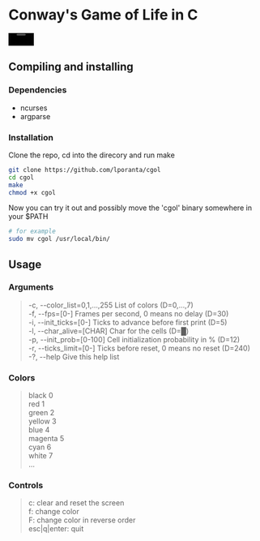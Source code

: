 # Conway's Game of Life in C

<video src="https://github.com/user-attachments/assets/9cbd9691-b241-43e6-8bd3-04a1ab837876" width=50/></video>

## Compiling and installing

### Dependencies

* ncurses
* argparse

### Installation

Clone the repo, cd into the direcory and run make

```bash
git clone https://github.com/lporanta/cgol
cd cgol
make
chmod +x cgol
```

Now you can try it out and possibly move the 'cgol' binary somewhere in your $PATH

```bash
# for example
sudo mv cgol /usr/local/bin/ 
```

## Usage

### Arguments

> -c, --color_list=0,1,...,255   List of colors (D=0,...,7)\
> -f, --fps=[0-]             Frames per second, 0 means no delay (D=30)\
> -i, --init_ticks=[0-]      Ticks to advance before first print (D=5)\
> -l, --char_alive=[CHAR]    Char for the cells (D=█)\
> -p, --init_prob=[0-100]    Cell initialization probability in % (D=12)\
> -r, --ticks_limit=[0-]     Ticks before reset, 0 means no reset (D=240)\
> -?, --help                 Give this help list

### Colors

> black   0\
> red     1\
> green   2\
> yellow  3\
> blue    4\
> magenta 5\
> cyan    6\
> white   7\
> ...

### Controls

> c: clear and reset the screen\
> f: change color\
> F: change color in reverse order\
> esc|q|enter: quit
